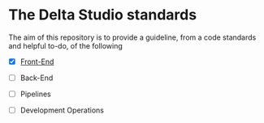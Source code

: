 # The Delta Studio standards

The aim of this repository is to provide a guideline, from a code standards and helpful to-do, of the following

- [x] [Front-End]('./front-end/readme.MD')
- [ ] Back-End
- [ ] Pipelines
- [ ] Development Operations

